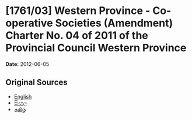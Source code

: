# [1761/03] Western Province - Co-operative Societies (Amendment) Charter No. 04 of 2011 of the Provincial Council Western Province

**Date:** 2012-06-05

## Original Sources

- [English](https://documents.gov.lk/view/extra-gazettes/2012/6/1761-03_E.pdf)
- [සිංහල](https://documents.gov.lk/view/extra-gazettes/2012/6/1761-03_S.pdf)
- [தமிழ்](https://documents.gov.lk/view/extra-gazettes/2012/6/1761-03_T.pdf)

